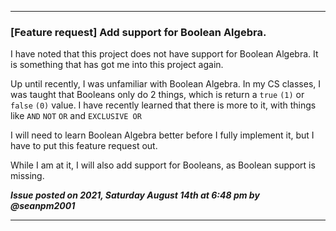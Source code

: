 
***

### [Feature request] Add support for Boolean Algebra.

I have noted that this project does not have support for Boolean Algebra. It is something that has got me into this project again.

Up until recently, I was unfamiliar with Boolean Algebra. In my CS classes, I was taught that Booleans only do 2 things, which is return a `true` `(1)` or `false` `(0)` value. I have recently learned that there is more to it, with things like `AND` `NOT` `OR` and `EXCLUSIVE OR`

I will need to learn Boolean Algebra better before I fully implement it, but I have to put this feature request out.

While I am at it, I will also add support for Booleans, as Boolean support is missing.

***Issue posted on 2021, Saturday August 14th at 6:48 pm by @seanpm2001***

***
